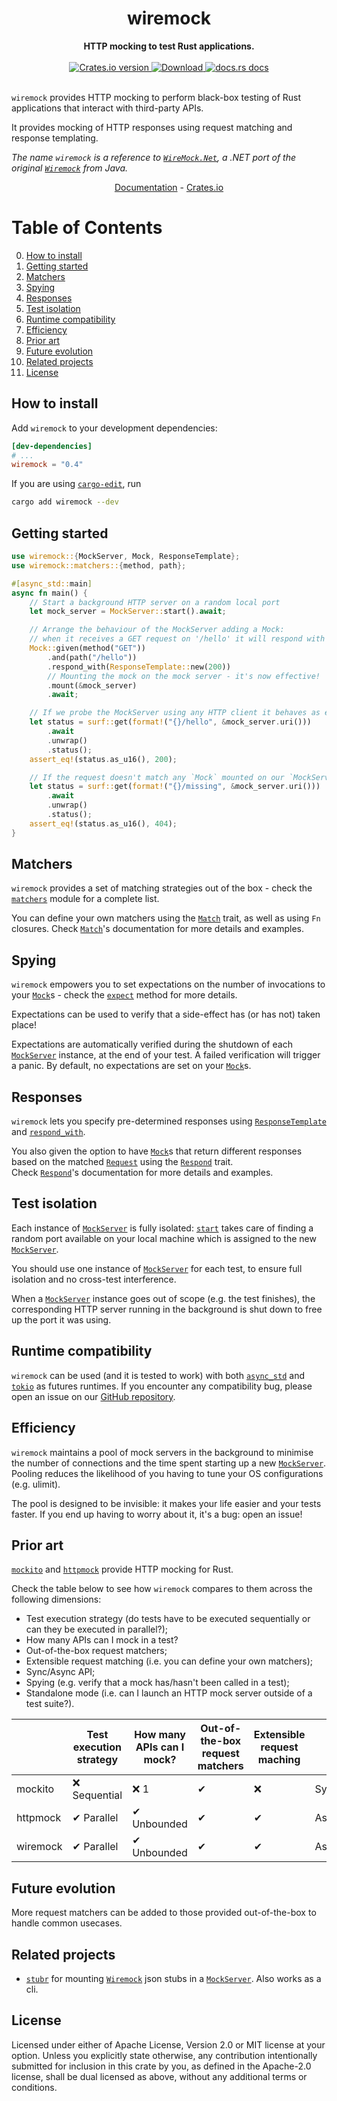 <h1 align="center">wiremock</h1>
<div align="center">
 <strong>
   HTTP mocking to test Rust applications.
 </strong>
</div>

<br />

<div align="center">
  <!-- Crates version -->
  <a href="https://crates.io/crates/wiremock">
    <img src="https://img.shields.io/crates/v/wiremock.svg?style=flat-square"
    alt="Crates.io version" />
  </a>
  <!-- Downloads -->
  <a href="https://crates.io/crates/wiremock">
    <img src="https://img.shields.io/crates/d/wiremock.svg?style=flat-square"
      alt="Download" />
  </a>
  <!-- docs.rs docs -->
  <a href="https://docs.rs/wiremock">
    <img src="https://img.shields.io/badge/docs-latest-blue.svg?style=flat-square"
      alt="docs.rs docs" />
  </a>
</div>
<br/>

`wiremock` provides HTTP mocking to perform black-box testing of Rust applications that
interact with third-party APIs.

It provides mocking of HTTP responses using request matching and response templating.

*The name `wiremock` is a reference to [`WireMock.Net`](https://github.com/WireMock-Net/WireMock.Net), a .NET port of the original [`Wiremock`](http://wiremock.org/) from Java.*

<div align="center">
  <a style="display: inline" href="https://docs.rs/wiremock">Documentation</a>
  <span style="display: inline"> - </span>
  <a style="display: inline" href="https://crates.io/crates/wiremock">Crates.io</a>
</div>

# Table of Contents
0. [How to install](#how-to-install)
1. [Getting started](#getting-started)
2. [Matchers](#matchers)
3. [Spying](#spying)
4. [Responses](#spying)
5. [Test isolation](#test-isolation)
6. [Runtime compatibility](#runtime-compatibility)
7. [Efficiency](#efficiency)
8. [Prior art](#prior-art)
9. [Future evolution](#future-evolution)
10. [Related projects](#related-projects)
11. [License](#license)

## How to install

Add `wiremock` to your development dependencies:
```toml
[dev-dependencies]
# ...
wiremock = "0.4"
```
If you are using [`cargo-edit`](https://github.com/killercup/cargo-edit), run
```bash
cargo add wiremock --dev
```

## Getting started
```rust
use wiremock::{MockServer, Mock, ResponseTemplate};
use wiremock::matchers::{method, path};

#[async_std::main]
async fn main() {
    // Start a background HTTP server on a random local port
    let mock_server = MockServer::start().await;

    // Arrange the behaviour of the MockServer adding a Mock:
    // when it receives a GET request on '/hello' it will respond with a 200.
    Mock::given(method("GET"))
        .and(path("/hello"))
        .respond_with(ResponseTemplate::new(200))
        // Mounting the mock on the mock server - it's now effective!
        .mount(&mock_server)
        .await;

    // If we probe the MockServer using any HTTP client it behaves as expected.
    let status = surf::get(format!("{}/hello", &mock_server.uri()))
        .await
        .unwrap()
        .status();
    assert_eq!(status.as_u16(), 200);

    // If the request doesn't match any `Mock` mounted on our `MockServer` a 404 is returned.
    let status = surf::get(format!("{}/missing", &mock_server.uri()))
        .await
        .unwrap()
        .status();
    assert_eq!(status.as_u16(), 404);
}
```

## Matchers

`wiremock` provides a set of matching strategies out of the box - check the [`matchers`] module
for a complete list.

You can define your own matchers using the [`Match`] trait, as well as using `Fn` closures.
Check [`Match`]'s documentation for more details and examples.

## Spying

`wiremock` empowers you to set expectations on the number of invocations to your [`Mock`]s -
check the [`expect`] method for more details.

Expectations can be used to verify that a side-effect has (or has not) taken place!

Expectations are automatically verified during the shutdown of each [`MockServer`] instance,
at the end of your test. A failed verification will trigger a panic.
By default, no expectations are set on your [`Mock`]s.

## Responses

`wiremock` lets you specify pre-determined responses using [`ResponseTemplate`] and
[`respond_with`].

You also given the option to have [`Mock`]s that return different responses based on the matched
[`Request`] using the [`Respond`] trait.  
Check [`Respond`]'s documentation for more details and examples.

## Test isolation

Each instance of [`MockServer`] is fully isolated: [`start`] takes care of finding a random port
available on your local machine which is assigned to the new [`MockServer`].

You should use one instance of [`MockServer`] for each test, to ensure full isolation and
no cross-test interference.

When a [`MockServer`] instance goes out of scope (e.g. the test finishes), the corresponding
HTTP server running in the background is shut down to free up the port it was using.

## Runtime compatibility

`wiremock` can be used (and it is tested to work) with both [`async_std`] and [`tokio`] as
futures runtimes.
If you encounter any compatibility bug, please open an issue on our [GitHub repository].

## Efficiency

`wiremock` maintains a pool of mock servers in the background to minimise the number of
connections and the time spent starting up a new [`MockServer`].  
Pooling reduces the likelihood of you having to tune your OS configurations (e.g. ulimit).

The pool is designed to be invisible: it makes your life easier and your tests faster. If you
end up having to worry about it, it's a bug: open an issue!

## Prior art

[`mockito`] and [`httpmock`] provide HTTP mocking for Rust.

Check the table below to see how `wiremock` compares to them across the following dimensions:
- Test execution strategy (do tests have to be executed sequentially or can they be executed in parallel?);
- How many APIs can I mock in a test?
- Out-of-the-box request matchers;
- Extensible request matching (i.e. you can define your own matchers);
- Sync/Async API;
- Spying (e.g. verify that a mock has/hasn't been called in a test);
- Standalone mode (i.e. can I launch an HTTP mock server outside of a test suite?).

|           | Test execution strategy | How many APIs can I mock? | Out-of-the-box request matchers | Extensible request maching | API   | Spying | Standalone mode |
|-----------|-------------------------|---------------------------|---------------------------------|----------------------------|-------|----------|-----------------|
| mockito   | ❌ Sequential           | ❌ 1                        | ✔                           | ❌                        | Sync  | ✔     | ❌              |
| httpmock  | ✔ Parallel              | ✔ Unbounded                | ✔                           | ✔                        | Async/Sync  | ✔     | ✔              |
| wiremock  | ✔ Parallel ️             | ✔ Unbounded                | ✔                           | ✔                       | Async | ✔      | ❌              |


## Future evolution

More request matchers can be added to those provided out-of-the-box to handle common usecases.

## Related projects

* [`stubr`](https://github.com/beltram/stubr) for mounting [`Wiremock`](http://wiremock.org/) json stubs in a [`MockServer`]. Also works as a cli.

## License

Licensed under either of Apache License, Version 2.0 or MIT license at your option.
Unless you explicitly state otherwise, any contribution intentionally submitted for inclusion in this crate by you, as defined in the Apache-2.0 license, shall be dual licensed as above, without any additional terms or conditions.


[`MockServer`]: https://docs.rs/wiremock/0.4.0/wiremock/struct.MockServer.html
[`Mock`]: https://docs.rs/wiremock/0.4.0/wiremock/struct.Mock.html
[`ResponseTemplate`]: https://docs.rs/wiremock/0.4.0/wiremock/struct.ResponseTemplate
[`Request`]: https://docs.rs/wiremock/0.4.0/wiremock/struct.Request
[`Match`]: https://docs.rs/wiremock/0.4.0/wiremock/trait.Match.html
[`Respond`]: https://docs.rs/wiremock/0.4.0/wiremock/trait.Respond.html
[`start`]: https://docs.rs/wiremock/0.4.0/wiremock/struct.MockServer.html#method.start
[`expect`]: https://docs.rs/wiremock/0.4.0/wiremock/struct.Mock.html#method.expect
[`respond_with`]: https://docs.rs/wiremock/0.4.0/wiremock/struct.MockBuilder.html#method.respond_with
[`matchers`]: https://docs.rs/wiremock/0.4.0/wiremock/matchers/index.html
[GitHub repository]: https://github.com/LukeMathWalker/wiremock-rs
[`mockito`]: https://docs.rs/mockito/
[`httpmock`]: https://docs.rs/httpmock/
[`async_std`]: https://docs.rs/async-std/
[`tokio`]: https://docs.rs/tokio/
